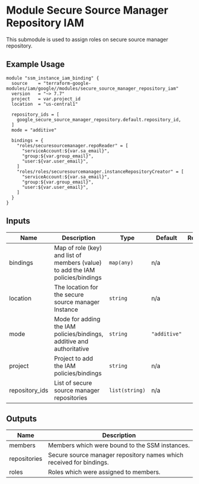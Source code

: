 # Module Secure Source Manager Repository IAM

This submodule is used to assign roles on secure source manager repository.

## Example Usage
```
module "ssm_instance_iam_binding" {
  source    = "terraform-google-modules/iam/google//modules/secure_source_manager_repository_iam"
  version   = "~> 7.7"
  project   = var.project_id
  location  = "us-central1"

  repository_ids = [
    google_secure_source_manager_repository.default.repository_id,
  ]
  mode = "additive"

  bindings = {
    "roles/securesourcemanager.repoReader" = [
      "serviceAccount:${var.sa_email}",
      "group:${var.group_email}",
      "user:${var.user_email}",
    ]
    "roles/roles/securesourcemanager.instanceRepositoryCreator" = [
      "serviceAccount:${var.sa_email}",
      "group:${var.group_email}",
      "user:${var.user_email}",
    ]
  }
}
```

<!-- BEGINNING OF PRE-COMMIT-TERRAFORM DOCS HOOK -->
## Inputs

| Name | Description | Type | Default | Required |
|------|-------------|------|---------|:--------:|
| bindings | Map of role (key) and list of members (value) to add the IAM policies/bindings | `map(any)` | n/a | yes |
| location | The location for the secure source manager Instance | `string` | n/a | yes |
| mode | Mode for adding the IAM policies/bindings, additive and authoritative | `string` | `"additive"` | no |
| project | Project to add the IAM policies/bindings | `string` | n/a | yes |
| repository\_ids | List of secure source manager repositories | `list(string)` | n/a | yes |

## Outputs

| Name | Description |
|------|-------------|
| members | Members which were bound to the SSM instances. |
| repositories | Secure source manager repository names which received for bindings. |
| roles | Roles which were assigned to members. |

<!-- END OF PRE-COMMIT-TERRAFORM DOCS HOOK -->
